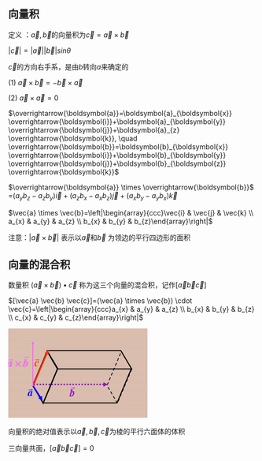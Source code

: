## 向量积

定义 ：$\vec{a},\vec{b}$的向量积为$\vec{c}=\vec{a}\times\vec{b}$  

$|\vec{c}|=|\vec{a}||\vec{b}|sin\theta$  

$\vec{c}$的方向右手系，是由$b$转向$a$来确定的

(1) $\vec{a}\times\vec{b}=-\vec{b}\times\vec{a}$    

(2) $\vec{a}\times\vec{a}=0$

$\overrightarrow{\boldsymbol{a}}=\boldsymbol{a}_{\boldsymbol{x}} \overrightarrow{\boldsymbol{i}}+\boldsymbol{a}_{\boldsymbol{y}} \overrightarrow{\boldsymbol{j}}+\boldsymbol{a}_{z} \overrightarrow{\boldsymbol{k}}, \quad \overrightarrow{\boldsymbol{b}}=\boldsymbol{b}_{\boldsymbol{x}} \overrightarrow{\boldsymbol{i}}+\boldsymbol{b}_{\boldsymbol{y}} \overrightarrow{\boldsymbol{j}}+\boldsymbol{b}_{\boldsymbol{z}} \overrightarrow{\boldsymbol{k}}$

$\overrightarrow{\boldsymbol{a}} \times \overrightarrow{\boldsymbol{b}}$  =$\left(a_{y} b_{z}-a_{z} b_{y}\right) \vec{i}+\left(a_{z} b_{x}-a_{x} b_{z}\right) \vec{j}+\left(a_{x} b_{y}-a_{y} b_{x}\right) \vec{k}$

$\vec{a} \times \vec{b}=\left|\begin{array}{ccc}\vec{i} & \vec{j} & \vec{k} \\ a_{x} & a_{y} & a_{z} \\ b_{x} & b_{y} & b_{z}\end{array}\right|$

注意：$|\vec{a}\times\vec{b}|$ 表示以$\vec{a}$和$\vec{b}$ 为领边的平行四边形的面积

## 向量的混合积

数量积 $(\vec{a}\times\vec{b})\bullet\vec{c}$ 称为这三个向量的混合积，记作$[\vec{a} \vec{b} \vec{c}]$

$[\vec{a} \vec{b} \vec{c}]=(\vec{a} \times \vec{b}) \cdot \vec{c}=\left|\begin{array}{ccc}a_{x} & a_{y} & a_{z} \\ b_{x} & b_{y} & b_{z} \\ c_{x} & c_{y} & c_{z}\end{array}\right|$

![image-20200330212557247](image-20200330212557247.png)

向量积的绝对值表示以$\vec{a},\vec{b},\vec{c}$为棱的平行六面体的体积

三向量共面，$[\vec{a} \vec{b} \vec{c}]=0$